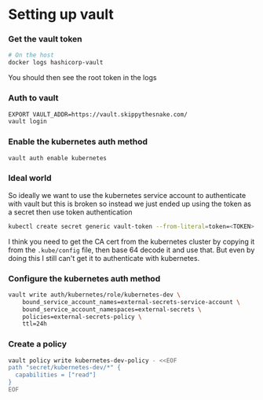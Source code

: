# Setting up vault

### Get the vault token

```bash
# On the host
docker logs hashicorp-vault
```

You should then see the root token in the logs

### Auth to vault

```bash
EXPORT VAULT_ADDR=https://vault.skippythesnake.com/
vault login
```

### Enable the kubernetes auth method

```bash
vault auth enable kubernetes
```

### Ideal world

So ideally we want to use the kubernetes service account to authenticate with vault but this is broken so instead we just ended up using the token as a secret then use token authentication

```bash
kubectl create secret generic vault-token --from-literal=token=<TOKEN>
```

I think you need to get the CA cert from the kubernetes cluster by copying it from the `.kube/config` file, then base 64 decode it and use that. But even by doing this I still can't get it to authenticate with kubernetes.

### Configure the kubernetes auth method

```bash
vault write auth/kubernetes/role/kubernetes-dev \
    bound_service_account_names=external-secrets-service-account \
    bound_service_account_namespaces=external-secrets \
    policies=external-secrets-policy \
    ttl=24h
```

### Create a policy

```bash
vault policy write kubernetes-dev-policy - <<EOF
path "secret/kubernetes-dev/*" {
  capabilities = ["read"]
}
EOF
```
